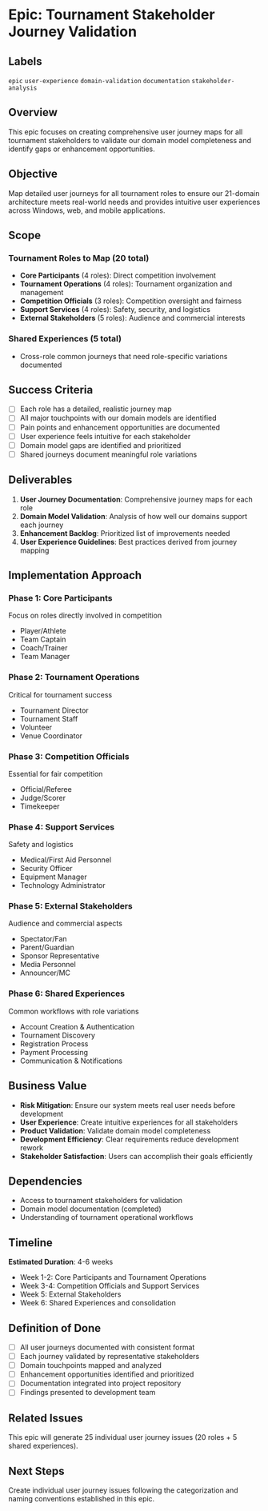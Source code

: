 # Epic: Tournament Stakeholder Journey Validation

## Labels

`epic` `user-experience` `domain-validation` `documentation` `stakeholder-analysis`

## Overview

This epic focuses on creating comprehensive user journey maps for all tournament stakeholders to validate
our domain model completeness and identify gaps or enhancement opportunities.

## Objective

Map detailed user journeys for all tournament roles to ensure our 21-domain architecture meets real-world
needs and provides intuitive user experiences across Windows, web, and mobile applications.

## Scope

### Tournament Roles to Map (20 total)

- **Core Participants** (4 roles): Direct competition involvement
- **Tournament Operations** (4 roles): Tournament organization and management  
- **Competition Officials** (3 roles): Competition oversight and fairness
- **Support Services** (4 roles): Safety, security, and logistics
- **External Stakeholders** (5 roles): Audience and commercial interests

### Shared Experiences (5 total)

- Cross-role common journeys that need role-specific variations documented

## Success Criteria

- [ ] Each role has a detailed, realistic journey map
- [ ] All major touchpoints with our domain models are identified
- [ ] Pain points and enhancement opportunities are documented
- [ ] User experience feels intuitive for each stakeholder
- [ ] Domain model gaps are identified and prioritized
- [ ] Shared journeys document meaningful role variations

## Deliverables

1. **User Journey Documentation**: Comprehensive journey maps for each role
2. **Domain Model Validation**: Analysis of how well our domains support each journey
3. **Enhancement Backlog**: Prioritized list of improvements needed
4. **User Experience Guidelines**: Best practices derived from journey mapping

## Implementation Approach

### Phase 1: Core Participants

Focus on roles directly involved in competition

- Player/Athlete
- Team Captain  
- Coach/Trainer
- Team Manager

### Phase 2: Tournament Operations

Critical for tournament success

- Tournament Director
- Tournament Staff
- Volunteer
- Venue Coordinator

### Phase 3: Competition Officials

Essential for fair competition

- Official/Referee
- Judge/Scorer
- Timekeeper

### Phase 4: Support Services

Safety and logistics

- Medical/First Aid Personnel
- Security Officer
- Equipment Manager
- Technology Administrator

### Phase 5: External Stakeholders

Audience and commercial aspects

- Spectator/Fan
- Parent/Guardian
- Sponsor Representative
- Media Personnel
- Announcer/MC

### Phase 6: Shared Experiences

Common workflows with role variations

- Account Creation & Authentication
- Tournament Discovery
- Registration Process
- Payment Processing
- Communication & Notifications

## Business Value

- **Risk Mitigation**: Ensure our system meets real user needs before development
- **User Experience**: Create intuitive experiences for all stakeholders
- **Product Validation**: Validate domain model completeness
- **Development Efficiency**: Clear requirements reduce development rework
- **Stakeholder Satisfaction**: Users can accomplish their goals efficiently

## Dependencies

- Access to tournament stakeholders for validation
- Domain model documentation (completed)
- Understanding of tournament operational workflows

## Timeline

**Estimated Duration**: 4-6 weeks

- Week 1-2: Core Participants and Tournament Operations
- Week 3-4: Competition Officials and Support Services  
- Week 5: External Stakeholders
- Week 6: Shared Experiences and consolidation

## Definition of Done

- [ ] All user journeys documented with consistent format
- [ ] Each journey validated by representative stakeholders
- [ ] Domain touchpoints mapped and analyzed
- [ ] Enhancement opportunities identified and prioritized
- [ ] Documentation integrated into project repository
- [ ] Findings presented to development team

## Related Issues

This epic will generate 25 individual user journey issues (20 roles + 5 shared experiences).

## Next Steps

Create individual user journey issues following the categorization and naming conventions
established in this epic.
